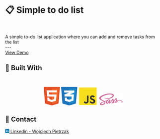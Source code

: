 <a name="readme-top"></a>

# 📋 Simple to do list

<br />
  <p>
    A simple to-do list application where you can add and remove tasks from the list
    <br />
    ---
    <br />
    <a href="https://sensational-figolla-f4db0b.netlify.app/" target="_blank">View Demo</a>
  </p>

## 🧰 Built With

<br />
<p align="center">
<img height="60" src="img/github/html5.svg"/>
<img height="60" src="img/github/css3.svg"/>
<img height="60" src="img/github/javascript.svg"/>
<img height="40" src="img/github/sass.svg"/>
</p>

## 💼 Contact

<a href="https://www.linkedin.com/in/wojciech-pietrzak-238a25262/"><img height="13" src="img/github/linkedin.svg"/> Linkedin - Wojciech Pietrzak</a>

